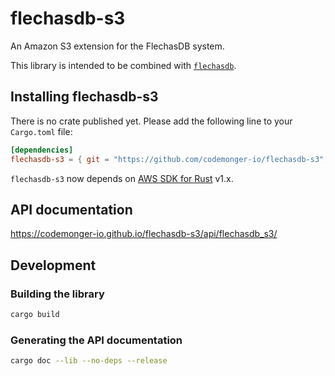 # flechasdb-s3

An Amazon S3 extension for the FlechasDB system.

This library is intended to be combined with [`flechasdb`](https://github.com/codemonger-io/flechasdb).

## Installing flechasdb-s3

There is no crate published yet.
Please add the following line to your `Cargo.toml` file:

```toml
[dependencies]
flechasdb-s3 = { git = "https://github.com/codemonger-io/flechasdb-s3", tag = "v0.2.0" }
```

`flechasdb-s3` now depends on [AWS SDK for Rust](https://awslabs.github.io/aws-sdk-rust/) v1.x.

## API documentation

https://codemonger-io.github.io/flechasdb-s3/api/flechasdb_s3/

## Development

### Building the library

```sh
cargo build
```

### Generating the API documentation

```sh
cargo doc --lib --no-deps --release
```